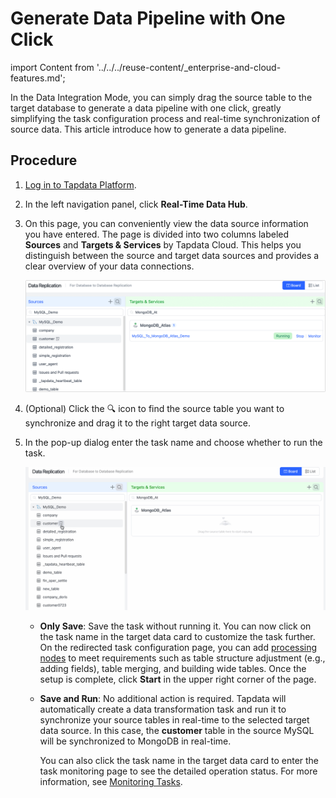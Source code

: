 # Generate Data Pipeline with One Click

import Content from '../../../reuse-content/_enterprise-and-cloud-features.md';

<Content />

In the Data Integration Mode, you can simply drag the source table to the target database to generate a data pipeline with one click, greatly simplifying the task configuration process and real-time synchronization of source data. This article introduce how to generate a data pipeline.

## Procedure

1. [Log in to Tapdata Platform](../../log-in.md).

2. In the left navigation panel, click **Real-Time Data Hub**.

3. On this page, you can conveniently view the data source information you have entered. The page is divided into two columns labeled **Sources** and **Targets & Services** by Tapdata Cloud. This helps you distinguish between the source and target data sources and provides a clear overview of your data connections.

   ![Data Integration Mode Page](../../../images/view_etl_dashboard.png)

4. (Optional) Click the 🔍 icon to find the source table you want to synchronize and drag it to the right target data source.

5. In the pop-up dialog enter the task name and choose whether to run the task.

   ![Create Task](../../../images/create_etl_task.gif)

   - **Only Save**: Save the task without running it. You can now click on the task name in the target data card to customize the task further. On the redirected task configuration page, you can add [processing nodes](../../data-pipeline/data-development/process-node) to meet requirements such as table structure adjustment (e.g., adding fields), table merging, and building wide tables. Once the setup is complete, click **Start** in the upper right corner of the page.

   - **Save and Run**: No additional action is required. Tapdata will automatically create a data transformation task and run it to synchronize your source tables in real-time to the selected target data source. In this case, the **customer** table in the source MySQL will be synchronized to MongoDB in real-time.

      You can also click the task name in the target data card to enter the task monitoring page to see the detailed operation status. For more information, see [Monitoring Tasks](../../data-pipeline/data-development/monitor-task.md).

